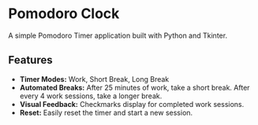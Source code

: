 # Pomodoro Clock

A simple Pomodoro Timer application built with Python and Tkinter.

## Features

- **Timer Modes:** Work, Short Break, Long Break
- **Automated Breaks:** After 25 minutes of work, take a short break. After every 4 work sessions, take a longer break.
- **Visual Feedback:** Checkmarks display for completed work sessions.
- **Reset:** Easily reset the timer and start a new session.
